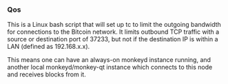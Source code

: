 ### Qos ###

This is a Linux bash script that will set up tc to limit the outgoing bandwidth for connections to the Bitcoin network. It limits outbound TCP traffic with a source or destination port of 37233, but not if the destination IP is within a LAN (defined as 192.168.x.x).

This means one can have an always-on monkeyd instance running, and another local monkeyd/monkey-qt instance which connects to this node and receives blocks from it.
